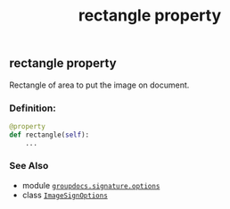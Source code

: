 ﻿---
title: rectangle property
second_title: GroupDocs.Signature for Python via .NET API References
description: 
type: docs
url: /python-net/groupdocs.signature.options/imagesignoptions/rectangle/
is_root: false
weight: 200
---

## rectangle property


Rectangle of area to put the image on document.
### Definition:
```python
@property
def rectangle(self):
    ...
```

### See Also
* module [`groupdocs.signature.options`](../../)
* class [`ImageSignOptions`](/signature/python-net/groupdocs.signature.options/imagesignoptions)
